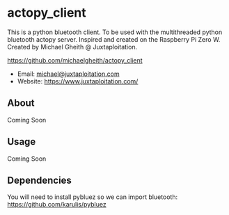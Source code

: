 # actopy_client
This is a python bluetooth client.  To be used with the multithreaded python bluetooth actopy server.  Inspired and created on the Raspberry Pi Zero W.  Created by Michael Gheith @ Juxtaploitation.

https://github.com/michaelgheith/actopy_client

* Email:  michael@juxtaploitation.com
* Website:  https://www.juxtaploitation.com/


## About
Coming Soon

## Usage
Coming Soon

## Dependencies
You will need to install pybluez so we can import bluetooth:<br/>
https://github.com/karulis/pybluez